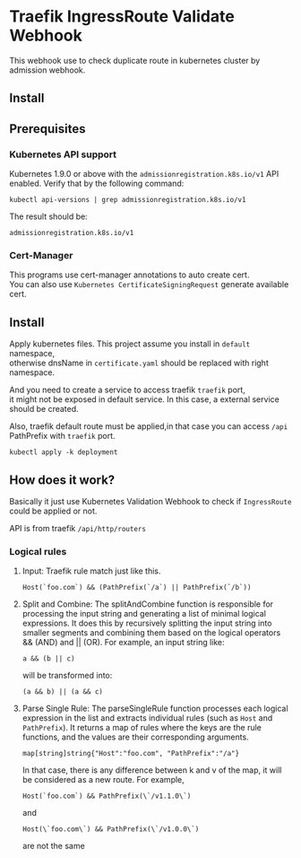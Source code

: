 # Traefik IngressRoute Validate Webhook

This webhook use to check duplicate route in kubernetes cluster by admission webhook.

## Install

## Prerequisites

### Kubernetes API support

Kubernetes 1.9.0 or above with the `admissionregistration.k8s.io/v1` API enabled. Verify that by the following command:
```
kubectl api-versions | grep admissionregistration.k8s.io/v1
```
The result should be:
```
admissionregistration.k8s.io/v1
```

### Cert-Manager

This programs use cert-manager annotations to auto create cert.  
You can also use `Kubernetes CertificateSigningRequest` generate available cert.

## Install

Apply kubernetes files.
This project assume you install in `default` namespace,  
otherwise dnsName in `certificate.yaml` should be replaced with right namespace.

And you need to create a service to access traefik `traefik` port,  
it might not be exposed in default service.
In this case, a external service should be created.

Also, traefik default route must be applied,in that case you can access `/api` PathPrefix
with `traefik` port.
   
```
kubectl apply -k deployment
```

## How does it work?


Basically it just use Kubernetes Validation Webhook to check if `IngressRoute` could be applied
or not.

API is from traefik `/api/http/routers`

### Logical rules

1. Input: Traefik rule match just like this.

    ```
    Host(`foo.com`) && (PathPrefix(`/a`) || PathPrefix(`/b`))
    ```

2. Split and Combine: The splitAndCombine function is responsible for processing the input string and generating a list 
of minimal logical expressions. It does this by recursively splitting the input string into smaller segments and 
combining them based on the logical operators && (AND) and || (OR). For example, an input string like:  
    ```
    a && (b || c)
    ```
   will be transformed into:
    ```
    (a && b) || (a && c)
    ```
3. Parse Single Rule: The parseSingleRule function processes each logical expression in the list and extracts individual 
rules (such as `Host` and `PathPrefix`). It returns a map of rules where the keys are the rule functions, and the values 
are their corresponding arguments.
    ```
   map[string]string{"Host":"foo.com", "PathPrefix":"/a"}
    ```
   
    In that case, there is any difference between k and v of the map, it will be considered as a new route.
    For example, 

   ```
   Host(`foo.com`) && PathPrefix(\`/v1.1.0\`)
   ``` 
   and 

   ```
   Host(\`foo.com\`) && PathPrefix(\`/v1.0.0\`)
   ``` 
   are not the same

